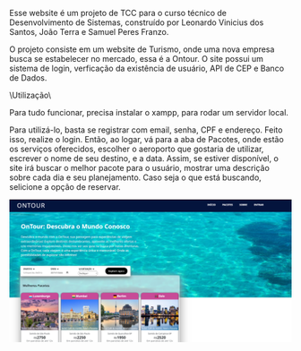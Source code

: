 Esse website é um projeto de TCC para o curso técnico de Desenvolvimento de Sistemas, construído por Leonardo Vinicius dos Santos, João Terra e Samuel Peres Franzo.

O projeto consiste em um website de Turismo, onde uma nova empresa busca se estabelecer no mercado, essa é a Ontour. 
O site possui um sistema de login, verficação da existência de usuário, API de CEP e Banco de Dados.

\\Utilização\\

Para tudo funcionar, precisa instalar o xampp, para rodar um servidor local.

Para utilizá-lo, basta se registrar com email, senha, CPF e endereço. Feito isso, realize o login. Então, ao logar, vá para a aba de Pacotes, onde estão os serviços oferecidos, escolher o aeroporto que gostaria de utilizar, escrever o nome de seu destino, e a data. Assim, se estiver disponível, o site irá buscar o melhor pacote para o usuário, mostrar uma descrição sobre cada dia e seu planejamento. Caso seja o que está buscando, selicione a opção de reservar.

![Imagem destacada](https://github.com/LeoVsss/Ontour/blob/master/OntourImage.png?raw=true)
